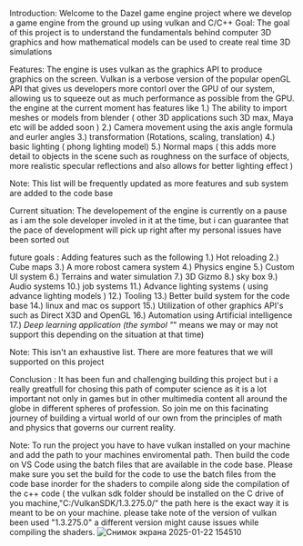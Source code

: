 Introduction: Welcome to the Dazel game engine project where we develop a game engine from the ground up using vulkan and C/C++ 
Goal: The goal of this project is to understand the fundamentals behind computer 3D graphics and how mathematical models can be used to create real time 3D simulations

Features: The engine is uses vulkan as the graphics API to produce graphics on the screen. Vulkan is a verbose version of the popular openGL API that gives us developers 
more contorl over the GPU of our system, allowing us to squeeze out as much performance as possible from the GPU. the engine at the current moment has features like 
1.) The ability to import meshes or models from blender ( other 3D applications such 3D max, Maya etc  will be added soon )
2.) Camera movement using the axis angle formula and eurler angles 
3.) transformation (Rotations, scaling, translation) 
4.) basic lighting ( phong lighting model) 
5.) Normal maps ( this adds more detail to objects in the scene such as  roughness on the surface of objects, more realistic specular reflections  and also allows for better lighting effect )

Note: This list will be frequently updated as more features and sub system are added to the code base

Current situation: The developement of the engine is currently on a pause as i am the sole developer involed in it at the time, but i can guarantee that the pace of 
development will pick  up right after my personal issues have been sorted out 

future goals : Adding features such as the following 
1.) Hot reloading 
2.) Cube maps 
3.) A more robost camera system 
4.) Physics engine 
5.) Custom UI system 
6.) Terrains and water simulation 
7.) 3D Gizmo 
8.) sky box
9.) Audio systems 
10.) job systems 
11.) Advance lighting systems ( using advance lighting models )
12.) Tooling 
13.) Better build system for the code base 
14.) linux and mac os support 
15.) Utilization of other graphics API's such as Direct X3D and OpenGL
16.) Automation using Artificial intelligence 
17.) *Deep learning application (the symbol "*" means we may or may not support this depending on the situation at that time)

Note: This isn't an exhaustive list. There are more features that we will supported  on this project

Conclusion : It has been fun and challenging building this project but i a really greatfull for chosing this path of computer science as it is a lot important not only 
in games but in other multimedia content all around the globe in different spheres of profession. So join me  on this facinating journey of building a virtual world of our
own from the principles of math and physics that governs our current reality.

Note: To run the project you have to have vulkan installed on your machine and add the path to your machines enviromental path. Then build the code on VS Code using the batch files that are available  in the code base. Please make sure you set the build for the code to use the batch files from the code base  inorder for the shaders to
compile along side the compilation of the c++ code ( the vulkan sdk folder should be installed on the C drive of you machine,"C:/VulkanSDK/1.3.275.0/" the path here is the 
exact way it is meant to be on your machine. please take note of the version of vulkan been used  "1.3.275.0" a different version might cause issues while compiling the shaders. 
![Снимок экрана 2025-01-22 154510](https://github.com/user-attachments/assets/70ffa33f-62d2-4bb9-b7fd-937afb329c56)
